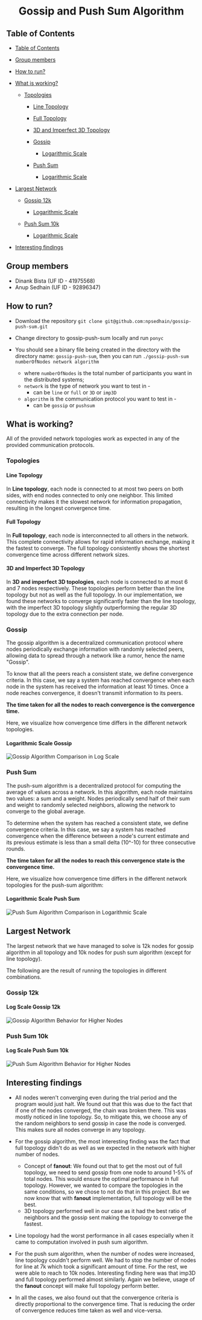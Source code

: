 <h1  align="center">Gossip and Push Sum Algorithm</h1>

## Table of Contents

- [Table of Contents](#table-of-contents)

- [Group members](#group-members)

- [How to run?](#how-to-run)

- [What is working?](#what-is-working)

  - [Topologies](#topologies)
    - [Line Topology](#line-topology)
    - [Full Topology](#full-topology)
    - [3D and Imperfect 3D Topology](#3d-and-imperfect-3d-topology)

	- [Gossip](#gossip)
		- [Logarithmic Scale](#gossip)
	- [Push Sum](#push-sum)
		- [Logarithmic Scale](#push-sum)

- [Largest Network](#largest-network)
  - [Gossip 12k](#gossip-12k)
	  - [Logarithmic Scale](#gossip-12k)

  - [Push Sum 10k](#push-sum-10k)
	  - [Logarithmic Scale](#push-sum-10k)

- [Interesting findings](#interesting-findings)

## Group members

- Dinank Bista (UF ID - 41975568)
- Anup Sedhain (UF ID - 92896347)


## How to run?

- Download the repository `git clone git@github.com:npsedhain/gossip-push-sum.git`

- Change directory to gossip-push-sum locally and run `ponyc`
- You should see a binary file being created in the directory with the directory name: `gossip-push-sum`, then you can run `./gossip-push-sum numberOfNodes network algorithm`
	- where `numberOfNodes` is the total number of participants you want in the distributed systems;
	- `network` is the type of network you want to test in -
		- can be `line` or `full` or `3D` or `imp3D`
	- `algorithm` is the communication protocol you want to test in -
		- can be `gossip` or `pushsum`


## What is working?

All of the provided network topologies work as expected in any of the provided communication protocols.

### Topologies

#### Line Topology

In <b>Line topology</b>, each node is connected to at most two peers on both sides, with end nodes connected to only one neighbor. This limited connectivity makes it the slowest network for information propagation, resulting in the longest convergence time.

#### Full Topology

In <b>Full topology</b>, each node is interconnected to all others in the network. This complete connectivity allows for rapid information exchange, making it the fastest to converge. The full topology consistently shows the shortest convergence time across different network sizes.

#### 3D and Imperfect 3D Topology

In <b>3D and imperfect 3D topologies</b>, each node is connected to at most 6 and 7 nodes respectively. These topologies perform better than the line topology but not as well as the full topology. In our implementation, we found these networks to converge significantly faster than the line topology, with the imperfect 3D topology slightly outperforming the regular 3D topology due to the extra connection per node.


### Gossip

The gossip algorithm is a decentralized communication protocol where nodes periodically exchange information with randomly selected peers, allowing data to spread through a network like a rumor, hence the name "Gossip".

To know that all the peers reach a consistent state, we define convergence criteria. In this case, we say a system has reached convergence when each node in the system has received the information at least 10 times. Once a node reaches convergence, it doesn't transmit information to its peers.

<b>The time taken for all the nodes to reach convergence is the convergence time.</b>

Here, we visualize how convergence time differs in the different network topologies.

#### Logarithmic Scale Gossip

![Gossip Algorithm Comparison in Log Scale](./images/gossip.png)


### Push Sum

The push-sum algorithm is a decentralized protocol for computing the average of values across a network. In this algorithm, each node maintains two values: a sum and a weight. Nodes periodically send half of their sum and weight to randomly selected neighbors, allowing the network to converge to the global average.

To determine when the system has reached a consistent state, we define convergence criteria. In this case, we say a system has reached convergence when the difference between a node's current estimate and its previous estimate is less than a small delta (10^-10) for three consecutive rounds.

<b>The time taken for all the nodes to reach this convergence state is the convergence time.</b>

Here, we visualize how convergence time differs in the different network topologies for the push-sum algorithm:


#### Logarithmic Scale Push Sum

![Push Sum Algorithm Comparison in Logarithmic Scale](./images/push-sum.png)


## Largest Network

The largest network that we have managed to solve is 12k nodes for gossip algorithm in all topology and 10k nodes for push sum algorithm (except for line topology).


The following are the result of running the topologies in different combinations.

### Gossip 12k

#### Log Scale Gossip 12k

![Gossip Algorithm Behavior for Higher Nodes](./images/gossip-12k.png)


### Push Sum 10k

#### Log Scale Push Sum 10k

![Push Sum Algorithm Behavior for Higher Nodes](./images/push-sum-10k.png)


## Interesting findings

- All nodes weren't converging even during the trial period and the program would just halt. We found out that this was due to the fact that if one of the nodes converged, the chain was broken there. This was mostly noticed in line topology. So, to mitigate this, we choose any of the random neighbors to send gossip in case the node is converged. This makes sure all nodes converge in any topology.

- For the gossip algorithm, the most interesting finding was the fact that full topology didn't do as well as we expected in the network with higher number of nodes.
	- Concept of **fanout**: We found out that to get the most out of full topology, we need to send gossip from one node to around 1-5% of total nodes. This would ensure the optimal performance in full topology. However, we wanted to compare the topologies in the same conditions, so we chose to not do that in this project. But we now know that with **fanout** implementation, full topology will be the best.
	- 3D topology performed well in our case as it had the best ratio of neighbors and the gossip sent making the topology to converge the fastest.

- Line topology had the worst performance in all cases especially when it came to computation involved in push sum algorithm.

- For the push sum algorithm, when the number of nodes were increased, line topology couldn't perform well. We had to stop the number of nodes for line at 7k which took a significant amount of time. For the rest, we were able to reach to 10k nodes. Interesting finding here was that imp3D and full topology performed almost similarly. Again we believe, usage of the **fanout** concept will make full topology perform better.

- In all the cases, we also found out that the convergence criteria is directly proportional to the convergence time. That is reducing the order of convergence reduces time taken as well and vice-versa.
